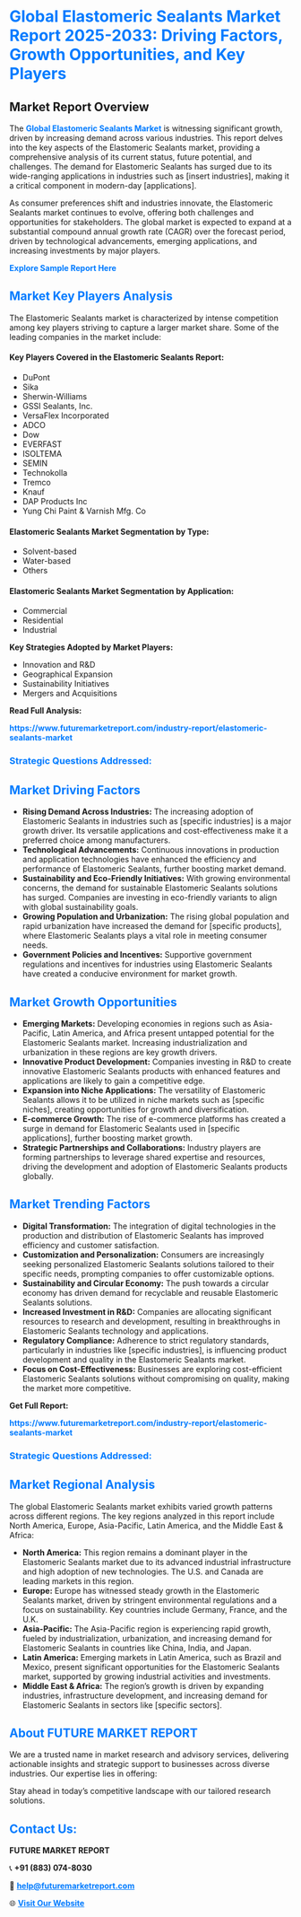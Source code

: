 <h1 style="color: #007BFF;">Global Elastomeric Sealants Market Report 2025-2033: Driving Factors, Growth Opportunities, and Key Players</h1>

<section id="overview">
<h2>Market Report Overview</h2>
<p>The <a href="https://www.futuremarketreport.com/industry-report/elastomeric-sealants-market" style="color: #007BFF; text-decoration: none;"><strong>Global Elastomeric Sealants Market</strong></a> is witnessing significant growth, driven by increasing demand across various industries. This report delves into the key aspects of the Elastomeric Sealants market, providing a comprehensive analysis of its current status, future potential, and challenges. The demand for Elastomeric Sealants has surged due to its wide-ranging applications in industries such as [insert industries], making it a critical component in modern-day [applications].</p>
<p>As consumer preferences shift and industries innovate, the Elastomeric Sealants market continues to evolve, offering both challenges and opportunities for stakeholders. The global market is expected to expand at a substantial compound annual growth rate (CAGR) over the forecast period, driven by technological advancements, emerging applications, and increasing investments by major players.</p>
</section>

<section id="overview">
<p><a href="https://www.futuremarketreport.com/request-sample/reportId=102786" style="color: #007BFF; text-decoration: none;"><strong>Explore Sample Report Here</strong></a></p>
</section>

<section id="key-players">
<h2 style="color: #007BFF;">Market Key Players Analysis</h2>
<p>The Elastomeric Sealants market is characterized by intense competition among key players striving to capture a larger market share. Some of the leading companies in the market include:</p>
<h4>Key Players Covered in the Elastomeric Sealants Report:</h4>
<ul><li>DuPont</li><li>Sika</li><li>Sherwin-Williams</li><li>GSSI Sealants, Inc.</li><li>VersaFlex Incorporated</li><li>ADCO</li><li>Dow</li><li>EVERFAST</li><li>ISOLTEMA</li><li>SEMIN</li><li>Technokolla</li><li>Tremco</li><li>Knauf</li><li>DAP Products Inc</li><li>Yung Chi Paint &amp; Varnish Mfg. Co</li></ul>
<h4>Elastomeric Sealants Market Segmentation by Type:</h4>
<ul><li>Solvent-based</li><li>Water-based</li><li>Others</li></ul>

<h4>Elastomeric Sealants Market Segmentation by Application:</h4>
<ul><li>Commercial</li><li>Residential</li><li>Industrial</li></ul>
<p><strong>Key Strategies Adopted by Market Players:</strong></p>
<ul>
<li>Innovation and R&D</li>
<li>Geographical Expansion</li>
<li>Sustainability Initiatives</li>
<li>Mergers and Acquisitions</li>
</ul>
</section>

<section>
<p><strong>Read Full Analysis: </strong></p><a href="https://www.futuremarketreport.com/industry-report/elastomeric-sealants-market" style="color: #007BFF; text-decoration: none;"><strong>https://www.futuremarketreport.com/industry-report/elastomeric-sealants-market</strong></a>
<h3 style="color: #007BFF;">Strategic Questions Addressed:</h3>
</section>

<section id="driving-factors">
<h2 style="color: #007BFF;">Market Driving Factors</h2>
<ul>
<li><strong>Rising Demand Across Industries:</strong> The increasing adoption of Elastomeric Sealants in industries such as [specific industries] is a major growth driver. Its versatile applications and cost-effectiveness make it a preferred choice among manufacturers.</li>
<li><strong>Technological Advancements:</strong> Continuous innovations in production and application technologies have enhanced the efficiency and performance of Elastomeric Sealants, further boosting market demand.</li>
<li><strong>Sustainability and Eco-Friendly Initiatives:</strong> With growing environmental concerns, the demand for sustainable Elastomeric Sealants solutions has surged. Companies are investing in eco-friendly variants to align with global sustainability goals.</li>
<li><strong>Growing Population and Urbanization:</strong> The rising global population and rapid urbanization have increased the demand for [specific products], where Elastomeric Sealants plays a vital role in meeting consumer needs.</li>
<li><strong>Government Policies and Incentives:</strong> Supportive government regulations and incentives for industries using Elastomeric Sealants have created a conducive environment for market growth.</li>
</ul>
</section>

<section id="growth-opportunities">
<h2 style="color: #007BFF;">Market Growth Opportunities</h2>
<ul>
<li><strong>Emerging Markets:</strong> Developing economies in regions such as Asia-Pacific, Latin America, and Africa present untapped potential for the Elastomeric Sealants market. Increasing industrialization and urbanization in these regions are key growth drivers.</li>
<li><strong>Innovative Product Development:</strong> Companies investing in R&D to create innovative Elastomeric Sealants products with enhanced features and applications are likely to gain a competitive edge.</li>
<li><strong>Expansion into Niche Applications:</strong> The versatility of Elastomeric Sealants allows it to be utilized in niche markets such as [specific niches], creating opportunities for growth and diversification.</li>
<li><strong>E-commerce Growth:</strong> The rise of e-commerce platforms has created a surge in demand for Elastomeric Sealants used in [specific applications], further boosting market growth.</li>
<li><strong>Strategic Partnerships and Collaborations:</strong> Industry players are forming partnerships to leverage shared expertise and resources, driving the development and adoption of Elastomeric Sealants products globally.</li>
</ul>
</section>

<section id="trending-factors">
<h2 style="color: #007BFF;">Market Trending Factors</h2>
<ul>
<li><strong>Digital Transformation:</strong> The integration of digital technologies in the production and distribution of Elastomeric Sealants has improved efficiency and customer satisfaction.</li>
<li><strong>Customization and Personalization:</strong> Consumers are increasingly seeking personalized Elastomeric Sealants solutions tailored to their specific needs, prompting companies to offer customizable options.</li>
<li><strong>Sustainability and Circular Economy:</strong> The push towards a circular economy has driven demand for recyclable and reusable Elastomeric Sealants solutions.</li>
<li><strong>Increased Investment in R&D:</strong> Companies are allocating significant resources to research and development, resulting in breakthroughs in Elastomeric Sealants technology and applications.</li>
<li><strong>Regulatory Compliance:</strong> Adherence to strict regulatory standards, particularly in industries like [specific industries], is influencing product development and quality in the Elastomeric Sealants market.</li>
<li><strong>Focus on Cost-Effectiveness:</strong> Businesses are exploring cost-efficient Elastomeric Sealants solutions without compromising on quality, making the market more competitive.</li>
</ul>
</section>

<section>
<p><strong>Get Full Report: </strong></p><a href="https://www.futuremarketreport.com/industry-report/elastomeric-sealants-market" style="color: #007BFF; text-decoration: none;"><strong>https://www.futuremarketreport.com/industry-report/elastomeric-sealants-market</strong></a>
<h3 style="color: #007BFF;">Strategic Questions Addressed:</h3>
</section>


<section id="regional-analysis">
<h2 style="color: #007BFF;">Market Regional Analysis</h2>
<p>The global Elastomeric Sealants market exhibits varied growth patterns across different regions. The key regions analyzed in this report include North America, Europe, Asia-Pacific, Latin America, and the Middle East & Africa:</p>
<ul>
<li><strong>North America:</strong> This region remains a dominant player in the Elastomeric Sealants market due to its advanced industrial infrastructure and high adoption of new technologies. The U.S. and Canada are leading markets in this region.</li>
<li><strong>Europe:</strong> Europe has witnessed steady growth in the Elastomeric Sealants market, driven by stringent environmental regulations and a focus on sustainability. Key countries include Germany, France, and the U.K.</li>
<li><strong>Asia-Pacific:</strong> The Asia-Pacific region is experiencing rapid growth, fueled by industrialization, urbanization, and increasing demand for Elastomeric Sealants in countries like China, India, and Japan.</li>
<li><strong>Latin America:</strong> Emerging markets in Latin America, such as Brazil and Mexico, present significant opportunities for the Elastomeric Sealants market, supported by growing industrial activities and investments.</li>
<li><strong>Middle East & Africa:</strong> The region’s growth is driven by expanding industries, infrastructure development, and increasing demand for Elastomeric Sealants in sectors like [specific sectors].</li>
</ul>
</section>

<footer>
<h2 style="color: #007BFF;">About FUTURE MARKET REPORT</h2>
<p>We are a trusted name in market research and advisory services, delivering actionable insights and strategic support to businesses across diverse industries. Our expertise lies in offering:</p>

<p>Stay ahead in today’s competitive landscape with our tailored research solutions.</p>

<h2 style="color: #007BFF;">Contact Us:</h2>
<p><strong>FUTURE MARKET REPORT</strong></p>
<p>📞 <strong>+91 (883) 074-8030</strong></p>
<p>📧 <strong><a href="mailto:help@futuremarketreport.com" style="color: #007BFF;">help@futuremarketreport.com</a></strong></p>
<p>🌐 <strong><a href="https://www.futuremarketreport.com/" style="color: #007BFF;">Visit Our Website</a></strong></p>
</footer>
